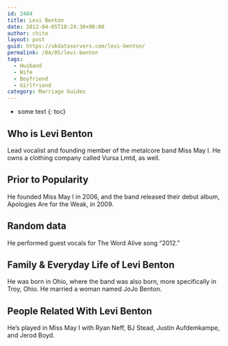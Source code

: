 ```yaml
---
id: 2484
title: Levi Benton
date: 2012-04-05T18:24:30+00:00
author: chito
layout: post
guid: https://ukdataservers.com/levi-benton/
permalink: /04/05/levi-benton
tags:
  - Husband
  - Wife
  - Boyfriend
  - Girlfriend
category: Marriage Guides
---
```


* some text
{: toc}
          
          
## Who is  Levi Benton
                  
                  
                  
Lead vocalist and founding member of the metalcore band Miss May I. He owns a clothing company called Vursa Lmtd, as well.
                  
                
                
                
## Prior to Popularity 
                  
                  
                  
He founded Miss May I in 2006, and the band released their debut album, Apologies Are for the Weak, in 2009.
                  
                
                
                
## Random data 
                  
                  
                  
He performed guest vocals for The Word Alive song &#8220;2012.&#8221;
                  
                
                
                
## Family & Everyday Life of Levi Benton
                  
                  
                  
He was born in Ohio, where the band was also born, more specifically in Troy, Ohio. He married a woman named JoJo Benton.
                  
                
                
                
## People Related With  Levi Benton
                  
                  
                  
He&#8217;s played in Miss May I with Ryan Neff, BJ Stead, Justin Aufdemkampe, and Jerod Boyd.
                  
                
              
            
          
          
          
    
    
  
